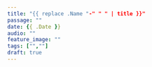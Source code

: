 ```yaml
---
title: "{{ replace .Name "-" " " | title }}"
passage: ""
date: {{ .Date }}
audio: ""
feature_image: ""
tags: ["",""]
draft: true
---
```

